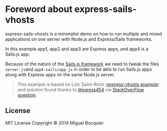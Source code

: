 # Foreword about express-sails-vhosts

express-sails-vhosts is a minimalist demo on how to run multiple and mixed applications on one server with Node.js and Express/Sails frameworks.

In this example app1, app2 and app3 are Express apps, and app4 is a Sails.js app.

Because of the nature of the [Sails.js framework](http://sailsjs.org/) we need to tweak the files `server.js`and `app4-sails/app.js` in order to be able to run Sails.js apps along with Express apps on the same Node.js server.

> This example is based on Loïc Saint-Roch ([express-vhosts example](https://github.com/loicsaintroch/express-vhosts)) and solution found thanks to [@sgress454](https://github.com/sgress454) via [StackOverFlow question](http://stackoverflow.com/questions/25345423/node-js-express-with-vhost-conflict-with-sails-js-framework-app).

## License

MIT License  Copyright © 2014 Miguel Bocquier